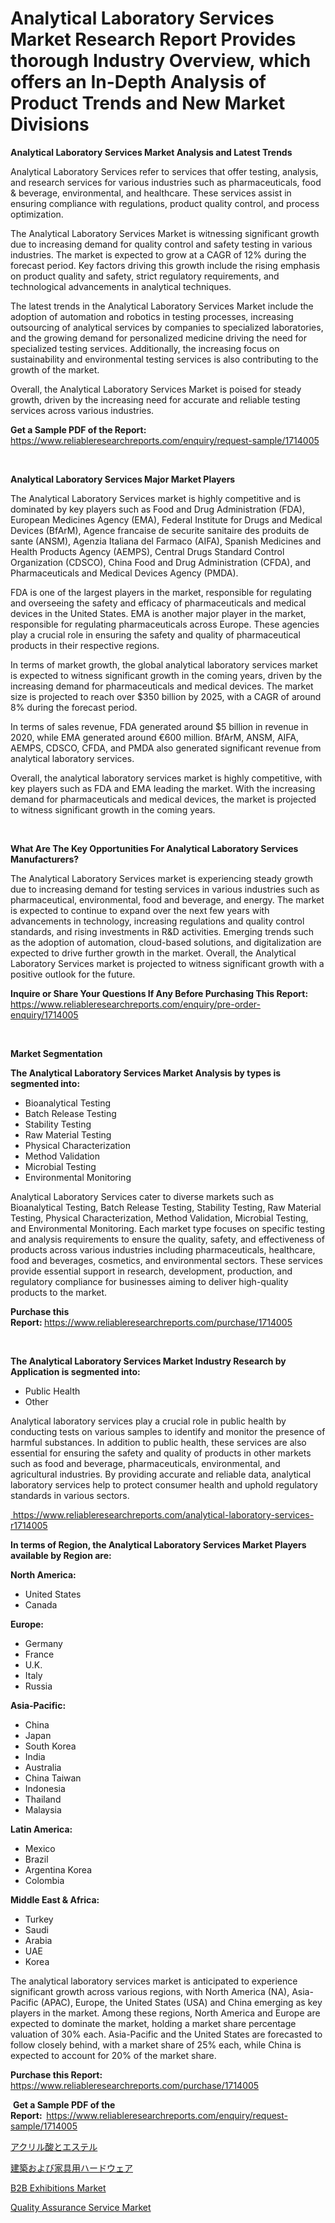 <p><h1>Analytical Laboratory Services Market Research Report Provides thorough Industry Overview, which offers an In-Depth Analysis of Product Trends and New Market Divisions</h1></p><p><strong>Analytical Laboratory Services Market Analysis and Latest Trends</strong></p>
<p><p>Analytical Laboratory Services refer to services that offer testing, analysis, and research services for various industries such as pharmaceuticals, food & beverage, environmental, and healthcare. These services assist in ensuring compliance with regulations, product quality control, and process optimization.</p><p>The Analytical Laboratory Services Market is witnessing significant growth due to increasing demand for quality control and safety testing in various industries. The market is expected to grow at a CAGR of 12% during the forecast period. Key factors driving this growth include the rising emphasis on product quality and safety, strict regulatory requirements, and technological advancements in analytical techniques.</p><p>The latest trends in the Analytical Laboratory Services Market include the adoption of automation and robotics in testing processes, increasing outsourcing of analytical services by companies to specialized laboratories, and the growing demand for personalized medicine driving the need for specialized testing services. Additionally, the increasing focus on sustainability and environmental testing services is also contributing to the growth of the market.</p><p>Overall, the Analytical Laboratory Services Market is poised for steady growth, driven by the increasing need for accurate and reliable testing services across various industries.</p></p>
<p><strong>Get a Sample PDF of the Report:&nbsp;</strong> <a href="https://www.reliableresearchreports.com/enquiry/request-sample/1714005">https://www.reliableresearchreports.com/enquiry/request-sample/1714005</a></p>
<p>&nbsp;</p>
<p><strong>Analytical Laboratory Services Major Market Players</strong></p>
<p><p>The Analytical Laboratory Services market is highly competitive and is dominated by key players such as Food and Drug Administration (FDA), European Medicines Agency (EMA), Federal Institute for Drugs and Medical Devices (BfArM), Agence francaise de securite sanitaire des produits de sante (ANSM), Agenzia Italiana del Farmaco (AIFA), Spanish Medicines and Health Products Agency (AEMPS), Central Drugs Standard Control Organization (CDSCO), China Food and Drug Administration (CFDA), and Pharmaceuticals and Medical Devices Agency (PMDA).</p><p>FDA is one of the largest players in the market, responsible for regulating and overseeing the safety and efficacy of pharmaceuticals and medical devices in the United States. EMA is another major player in the market, responsible for regulating pharmaceuticals across Europe. These agencies play a crucial role in ensuring the safety and quality of pharmaceutical products in their respective regions.</p><p>In terms of market growth, the global analytical laboratory services market is expected to witness significant growth in the coming years, driven by the increasing demand for pharmaceuticals and medical devices. The market size is projected to reach over $350 billion by 2025, with a CAGR of around 8% during the forecast period.</p><p>In terms of sales revenue, FDA generated around $5 billion in revenue in 2020, while EMA generated around €600 million. BfArM, ANSM, AIFA, AEMPS, CDSCO, CFDA, and PMDA also generated significant revenue from analytical laboratory services.</p><p>Overall, the analytical laboratory services market is highly competitive, with key players such as FDA and EMA leading the market. With the increasing demand for pharmaceuticals and medical devices, the market is projected to witness significant growth in the coming years.</p></p>
<p>&nbsp;</p>
<p><strong>What Are The Key Opportunities For Analytical Laboratory Services Manufacturers?</strong></p>
<p><p>The Analytical Laboratory Services market is experiencing steady growth due to increasing demand for testing services in various industries such as pharmaceutical, environmental, food and beverage, and energy. The market is expected to continue to expand over the next few years with advancements in technology, increasing regulations and quality control standards, and rising investments in R&D activities. Emerging trends such as the adoption of automation, cloud-based solutions, and digitalization are expected to drive further growth in the market. Overall, the Analytical Laboratory Services market is projected to witness significant growth with a positive outlook for the future.</p></p>
<p><strong>Inquire or Share Your Questions If Any Before Purchasing This Report:</strong> <a href="https://www.reliableresearchreports.com/enquiry/pre-order-enquiry/1714005">https://www.reliableresearchreports.com/enquiry/pre-order-enquiry/1714005</a></p>
<p>&nbsp;</p>
<p><strong>Market Segmentation</strong></p>
<p><strong>The Analytical Laboratory Services Market Analysis by types is segmented into:</strong></p>
<p><ul><li>Bioanalytical Testing</li><li>Batch Release Testing</li><li>Stability Testing</li><li>Raw Material Testing</li><li>Physical Characterization</li><li>Method Validation</li><li>Microbial Testing</li><li>Environmental Monitoring</li></ul></p>
<p><p>Analytical Laboratory Services cater to diverse markets such as Bioanalytical Testing, Batch Release Testing, Stability Testing, Raw Material Testing, Physical Characterization, Method Validation, Microbial Testing, and Environmental Monitoring. Each market type focuses on specific testing and analysis requirements to ensure the quality, safety, and effectiveness of products across various industries including pharmaceuticals, healthcare, food and beverages, cosmetics, and environmental sectors. These services provide essential support in research, development, production, and regulatory compliance for businesses aiming to deliver high-quality products to the market.</p></p>
<p><strong>Purchase this Report:&nbsp;</strong><a href="https://www.reliableresearchreports.com/purchase/1714005">https://www.reliableresearchreports.com/purchase/1714005</a></p>
<p>&nbsp;</p>
<p><strong>The Analytical Laboratory Services Market Industry Research by Application is segmented into:</strong></p>
<p><ul><li>Public Health</li><li>Other</li></ul></p>
<p><p>Analytical laboratory services play a crucial role in public health by conducting tests on various samples to identify and monitor the presence of harmful substances. In addition to public health, these services are also essential for ensuring the safety and quality of products in other markets such as food and beverage, pharmaceuticals, environmental, and agricultural industries. By providing accurate and reliable data, analytical laboratory services help to protect consumer health and uphold regulatory standards in various sectors.</p></p>
<p><a href="https://www.reliableresearchreports.com/analytical-laboratory-services-r1714005">&nbsp;https://www.reliableresearchreports.com/analytical-laboratory-services-r1714005</a></p>
<p><strong>In terms of Region, the Analytical Laboratory Services Market Players available by Region are:</strong></p>
<p>
    <p> <strong> North America: </strong>
        <ul>
            <li>United States</li>
            <li>Canada</li>
        </ul>
        </p> 
    <p> <strong> Europe: </strong>
        <ul>
            <li>Germany</li>
            <li>France</li>
            <li>U.K.</li>
            <li>Italy</li>
            <li>Russia</li>
        </ul>
        </p> 
    <p> <strong> Asia-Pacific: </strong>
        <ul>
            <li>China</li>
            <li>Japan</li>
            <li>South Korea</li>
            <li>India</li>
            <li>Australia</li>
            <li>China Taiwan</li>
            <li>Indonesia</li>
            <li>Thailand</li>
            <li>Malaysia</li>
        </ul>
        </p> 
    <p> <strong> Latin America: </strong>
        <ul>
            <li>Mexico</li>
            <li>Brazil</li>
            <li>Argentina Korea</li>
            <li>Colombia</li>
        </ul>
        </p> 
    <p> <strong> Middle East & Africa: </strong>
        <ul>
            <li>Turkey</li>
            <li>Saudi</li>
            <li>Arabia</li>
            <li>UAE</li>
            <li>Korea</li>
        </ul>
    </p>
    </p>
<p><p>The analytical laboratory services market is anticipated to experience significant growth across various regions, with North America (NA), Asia-Pacific (APAC), Europe, the United States (USA) and China emerging as key players in the market. Among these regions, North America and Europe are expected to dominate the market, holding a market share percentage valuation of 30% each. Asia-Pacific and the United States are forecasted to follow closely behind, with a market share of 25% each, while China is expected to account for 20% of the market share.</p></p>
<p><strong>Purchase this Report: </strong><a href="https://www.reliableresearchreports.com/purchase/1714005">https://www.reliableresearchreports.com/purchase/1714005</a></p>
<p>&nbsp;<strong>Get a Sample PDF of the Report:&nbsp;&nbsp;</strong><a href="https://www.reliableresearchreports.com/enquiry/request-sample/1714005">https://www.reliableresearchreports.com/enquiry/request-sample/1714005</a></p>
<p><strong></strong></p>
<p><p><a href="https://github.com/NikitaBruen/Market-Research-Report-List-1/blob/main/5206485180459.md">アクリル酸とエステル</a></p><p><a href="https://github.com/mm14022023/Market-Research-Report-List-2/blob/main/3861026180458.md">建築および家具用ハードウェア</a></p><p><a href="https://github.com/nafiafirdania/Market-Research-Report-List-1/blob/main/b2b-exhibitions-market.md">B2B Exhibitions Market</a></p><p><a href="https://github.com/kulaberyasin52/Market-Research-Report-List-1/blob/main/quality-assurance-service-market.md">Quality Assurance Service Market</a></p></p>